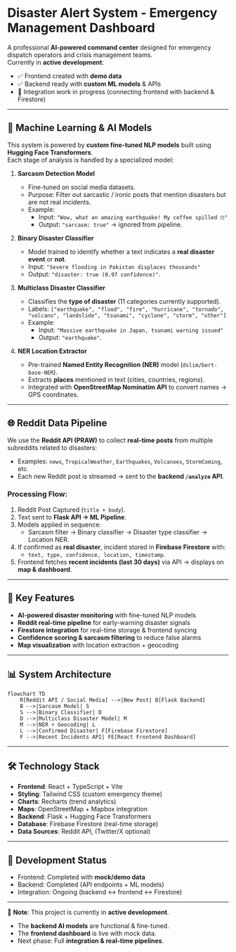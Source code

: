 # Disaster Alert System - Emergency Management Dashboard

A professional **AI-powered command center** designed for emergency dispatch operators and crisis management teams.  
Currently in **active development**:  
- ✅ Frontend created with **demo data**  
- ✅ Backend ready with **custom ML models** & APIs  
- 🔄 Integration work in progress (connecting frontend with backend & Firestore)  

---

## 🔬 Machine Learning & AI Models

This system is powered by **custom fine-tuned NLP models** built using **Hugging Face Transformers**.  
Each stage of analysis is handled by a specialized model:

1. **Sarcasm Detection Model**  
   - Fine-tuned on social media datasets.  
   - Purpose: Filter out sarcastic / ironic posts that mention disasters but are not real incidents.  
   - Example:  
     - Input: `"Wow, what an amazing earthquake! My coffee spilled 🙄"`  
     - Output: `"sarcasm: true"` → ignored from pipeline.  

2. **Binary Disaster Classifier**  
   - Model trained to identify whether a text indicates a **real disaster event** or **not**.  
   - Input: `"Severe flooding in Pakistan displaces thousands"`  
   - Output: `"disaster: true (0.97 confidence)"`.  

3. **Multiclass Disaster Classifier**  
   - Classifies the **type of disaster** (11 categories currently supported).  
   - Labels: `["earthquake", "flood", "fire", "hurricane", "tornado", "volcano", "landslide", "tsunami", "cyclone", "storm", "other"]`  
   - Example:  
     - Input: `"Massive earthquake in Japan, tsunami warning issued"`  
     - Output: `"earthquake"`.  

4. **NER Location Extractor**  
   - Pre-trained **Named Entity Recognition (NER)** model (`dslim/bert-base-NER`).  
   - Extracts **places** mentioned in text (cities, countries, regions).  
   - Integrated with **OpenStreetMap Nominatim API** to convert names → GPS coordinates.  

---

## 🌐 Reddit Data Pipeline

We use the **Reddit API (PRAW)** to collect **real-time posts** from multiple subreddits related to disasters:  
- Examples: `news`, `TropicalWeather`, `Earthquakes`, `Volcanoes`, `StormComing`, etc.  
- Each new Reddit post is streamed → sent to the **backend `/analyze` API**.  

### Processing Flow:
1. Reddit Post Captured (`title + body`).  
2. Text sent to **Flask API → ML Pipeline**.  
3. Models applied in sequence:  
   - Sarcasm filter → Binary classifier → Disaster type classifier → Location NER.  
4. If confirmed as **real disaster**, incident stored in **Firebase Firestore** with:  
   - `text, type, confidence, location, timestamp`.  
5. Frontend fetches **recent incidents (last 30 days)** via API → displays on **map & dashboard**.  

---

## 🚨 Key Features

- **AI-powered disaster monitoring** with fine-tuned NLP models  
- **Reddit real-time pipeline** for early-warning disaster signals  
- **Firestore integration** for real-time storage & frontend syncing  
- **Confidence scoring & sarcasm filtering** to reduce false alarms  
- **Map visualization** with location extraction + geocoding  

---

## 📊 System Architecture

```mermaid
flowchart TD
    R[Reddit API / Social Media] -->|New Post| B[Flask Backend]
    B -->|Sarcasm Model| S
    S -->|Binary Classifier| D
    D -->|Multiclass Disaster Model| M
    M -->|NER + Geocoding| L
    L -->|Confirmed Disaster| F[Firebase Firestore]
    F -->|Recent Incidents API| FE[React Frontend Dashboard]
```

---

## 🛠️ Technology Stack

- **Frontend**: React + TypeScript + Vite  
- **Styling**: Tailwind CSS (custom emergency theme)  
- **Charts**: Recharts (trend analytics)  
- **Maps**: OpenStreetMap + Mapbox integration  
- **Backend**: Flask + Hugging Face Transformers  
- **Database**: Firebase Firestore (real-time storage)  
- **Data Sources**: Reddit API, (Twitter/X optional)  

---

## 🔧 Development Status

- Frontend: Completed with **mock/demo data**  
- Backend: Completed (API endpoints + ML models)  
- Integration: Ongoing (backend ↔ frontend ↔ Firestore)  

---

🚧 **Note**: This project is currently in **active development**.  
- The **backend AI models** are functional & fine-tuned.  
- The **frontend dashboard** is live with mock data.  
- Next phase: Full **integration & real-time pipelines**.  
